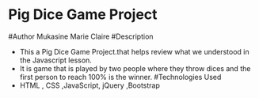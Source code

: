 # Pig Dice Game Project
#Author
Mukasine Marie Claire
#Description
* This a Pig Dice Game Project.that helps review what we understood in the Javascript lesson.
* It is game that is played by two people where they throw dices and the first person to reach 100% is the winner. 
#Technologies Used
* HTML , CSS ,JavaScript, jQuery ,Bootstrap
